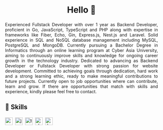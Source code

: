 <h1 align="center">Hello 👋</h1>

###

<p align="justify">Experienced Fullstack Developer with over 1 year as Backend Developer, proficient in Go, JavaScript, TypeScript and PHP along with expertise in frameworks like Fiber, Echo, Gin, Express.js, Nest.js and Laravel. Solid experience in SQL and NoSQL database management including MySQL, PostgreSQL and MongoDB. Currently pursuing a Bachelor Degree in Informatics through an online learning program at Cyber Asia University, aiming to continuously improve skills and knowledge for ongoing career growth in the technology industry. Dedicated to advancing as Backend Developer or Fullstack Developer with strong passion for website development. Committed to achieving goals through dedication, hard work and a strong learning ethic, ready to make meaningful contributions to future projects. Currently open to job opportunities where can contribute, learn and grow. If there are opportunities that match with skills and experience, kindly please feel free to contact.</p>

###

<h2 align="left">💪 Skills</h2>

###

<div align="left">
  <img src="https://img.shields.io/badge/Go-00ADD8?logo=go&logoColor=white&style=for-the-badge" height="25" alt="go logo"  />
  <img width="" />
  <img src="https://img.shields.io/badge/JavaScript-F7DF1E?logo=javascript&logoColor=black&style=for-the-badge" height="25" alt="javascript logo"  />
  <img width="" />
  <img src="https://img.shields.io/badge/TypeScript-3178C6?logo=typescript&logoColor=white&style=for-the-badge" height="25" alt="typescript logo"  />
  <img width="" />
  <img src="https://img.shields.io/badge/PHP-777BB4?logo=php&logoColor=white&style=for-the-badge" height="25" alt="php logo"  />
  <img width="" />
  <img src="https://img.shields.io/badge/Docker-2496ED?logo=docker&logoColor=white&style=for-the-badge" height="25" alt="docker logo"  />
</div>

###
